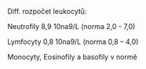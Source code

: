 <div class="w3-row">
<div class="w3-half">

Diff. rozpočet leukocytů:

Neutrofily 8,9 10na9/L (norma 2,0 - 7,0)

Lymfocyty 0,8 10na9/L (norma 0,8 – 4,0)

Monocyty, Eosinofily a basofily v normě

</div>
<div class="w3-half">
</div>
</div>